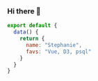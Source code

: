 ### Hi there 👋

```javascript
export default {
  data() {
    return {
      name: "Stephanie",
      favs: "Vue, D3, psql"
    }
  }
}
```
